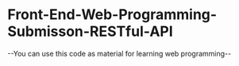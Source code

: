 # Front-End-Web-Programming-Submisson-RESTful-API

--You can use this code as material for learning web programming--
